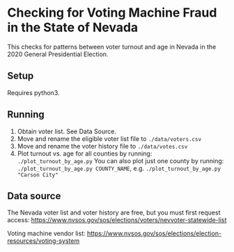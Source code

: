 # Checking for Voting Machine Fraud in the State of Nevada

This checks for patterns between voter turnout and age in Nevada in the 2020 General Presidential Election.

## Setup

Requires python3.

## Running

1. Obtain voter list. See Data Source.
2. Move and rename the eligible voter list file to `./data/voters.csv`
3. Move and rename the voter history file to `./data/votes.csv`
4. Plot turnout vs. age for all counties by running: `./plot_turnout_by_age.py`
    You can also plot just one county by running: `./plot_turnout_by_age.py COUNTY_NAME`, e.g. `./plot_turnout_by_age.py "Carson City"`

## Data source

The Nevada voter list and voter history are free, but you must first request access: https://www.nvsos.gov/sos/elections/voters/nevvoter-statewide-list

Voting machine vendor list: https://www.nvsos.gov/sos/elections/election-resources/voting-system

